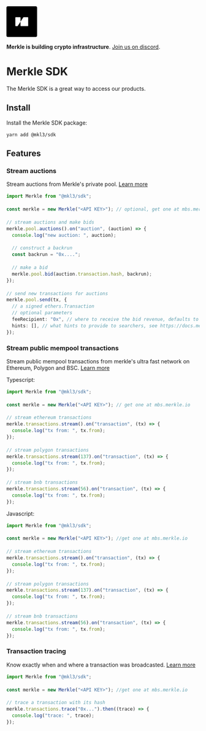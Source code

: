 <img src="public/merkle-large.png" width="80" height="80" style="border-radius: 4px"/>

**Merkle is building crypto infrastructure**. [Join us on discord](https://discord.gg/Q9Dc7jVX6c).

# Merkle SDK

The Merkle SDK is a great way to access our products.

## Install

Install the Merkle SDK package:

```
yarn add @mkl3/sdk
```

## Features

### Stream auctions

Stream auctions from Merkle's private pool. [Learn more](https://docs.merkle.io/private-pool/what-is-merkle-private-pool)

```typescript
import Merkle from "@mkl3/sdk";

const merkle = new Merkle("<API KEY>"); // optional, get one at mbs.merkle.io

// stream auctions and make bids
merkle.pool.auctions().on("auction", (auction) => {
  console.log("new auction: ", auction);

  // construct a backrun
  const backrun = "0x....";

  // make a bid
  merkle.pool.bid(auction.transaction.hash, backrun);
});

// send new transactions for auctions
merkle.pool.send(tx, {
  // a signed ethers.Transaction
  // optional parameters
  feeRecipient: "0x", // where to receive the bid revenue, defaults to the tx.from
  hints: [], // what hints to provide to searchers, see https://docs.merkle.io/private-pool/privacy
});
```

### Stream public mempool transactions

Stream public mempool transactions from merkle's ultra fast network on Ethereum, Polygon and BSC. [Learn more](https://docs.merkle.io/transaction-stream/what-is-merkle-transaction-stream)

Typescript:

```typescript
import Merkle from "@mkl3/sdk";

const merkle = new Merkle("<API KEY>"); // get one at mbs.merkle.io

// stream ethereum transactions
merkle.transactions.stream().on("transaction", (tx) => {
  console.log("tx from: ", tx.from);
});

// stream polygon transactions
merkle.transactions.stream(137).on("transaction", (tx) => {
  console.log("tx from: ", tx.from);
});

// stream bnb transactions
merkle.transactions.stream(56).on("transaction", (tx) => {
  console.log("tx from: ", tx.from);
});
```

Javascript:

```javascript
import Merkle from "@mkl3/sdk";

const merkle = new Merkle("<API KEY>"); //get one at mbs.merkle.io

// stream ethereum transactions
merkle.transactions.stream().on("transaction", (tx) => {
  console.log("tx from: ", tx.from);
});

// stream polygon transactions
merkle.transactions.stream(137).on("transaction", (tx) => {
  console.log("tx from: ", tx.from);
});

// stream bnb transactions
merkle.transactions.stream(56).on("transaction", (tx) => {
  console.log("tx from: ", tx.from);
});
```

### Transaction tracing

Know exactly when and where a transaction was broadcasted. [Learn more](https://docs.merkle.io/transaction-network/tracing)

```typescript
import Merkle from "@mkl3/sdk";

const merkle = new Merkle("<API KEY>"); //get one at mbs.merkle.io

// trace a transaction with its hash
merkle.transactions.trace("0x...").then((trace) => {
  console.log("trace: ", trace);
});
```
